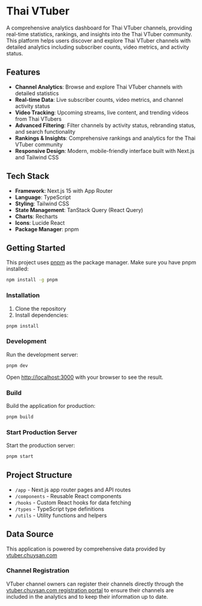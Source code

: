 # Thai VTuber

A comprehensive analytics dashboard for Thai VTuber channels, providing real-time statistics, rankings, and insights into the Thai VTuber community. This platform helps users discover and explore Thai VTuber channels with detailed analytics including subscriber counts, video metrics, and activity status.

## Features

- **Channel Analytics**: Browse and explore Thai VTuber channels with detailed statistics
- **Real-time Data**: Live subscriber counts, video metrics, and channel activity status
- **Video Tracking**: Upcoming streams, live content, and trending videos from Thai VTubers
- **Advanced Filtering**: Filter channels by activity status, rebranding status, and search functionality
- **Rankings & Insights**: Comprehensive rankings and analytics for the Thai VTuber community
- **Responsive Design**: Modern, mobile-friendly interface built with Next.js and Tailwind CSS

## Tech Stack

- **Framework**: Next.js 15 with App Router
- **Language**: TypeScript
- **Styling**: Tailwind CSS
- **State Management**: TanStack Query (React Query)
- **Charts**: Recharts
- **Icons**: Lucide React
- **Package Manager**: pnpm

## Getting Started

This project uses [pnpm](https://pnpm.io/) as the package manager. Make sure you have pnpm installed:

```bash
npm install -g pnpm
```

### Installation

1. Clone the repository
2. Install dependencies:

```bash
pnpm install
```

### Development

Run the development server:

```bash
pnpm dev
```

Open [http://localhost:3000](http://localhost:3000) with your browser to see the result.

### Build

Build the application for production:

```bash
pnpm build
```

### Start Production Server

Start the production server:

```bash
pnpm start
```

## Project Structure

- `/app` - Next.js app router pages and API routes
- `/components` - Reusable React components
- `/hooks` - Custom React hooks for data fetching
- `/types` - TypeScript type definitions
- `/utils` - Utility functions and helpers

## Data Source

This application is powered by comprehensive data provided by [vtuber.chuysan.com](https://vtuber.chuysan.com/)

### Channel Registration

VTuber channel owners can register their channels directly through the [vtuber.chuysan.com registration portal](https://vtuber.chuysan.com/#/register) to ensure their channels are included in the analytics and to keep their information up to date.
